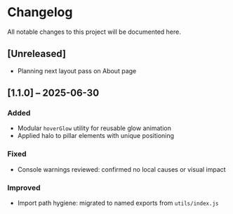 # Changelog

All notable changes to this project will be documented here.

## [Unreleased]
- Planning next layout pass on About page

## [1.1.0] – 2025-06-30
### Added
- Modular `hoverGlow` utility for reusable glow animation
- Applied halo to pillar elements with unique positioning

### Fixed
- Console warnings reviewed: confirmed no local causes or visual impact

### Improved
- Import path hygiene: migrated to named exports from `utils/index.js`